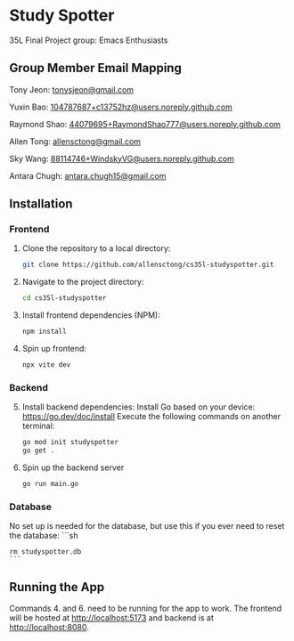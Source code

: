 # Study Spotter

35L Final Project group: Emacs Enthusiasts

## Group Member Email Mapping

Tony Jeon: tonysjeon@gmail.com

Yuxin Bao: 104787687+c13752hz@users.noreply.github.com

Raymond Shao: 44079695+RaymondShao777@users.noreply.github.com

Allen Tong: allensctong@gmail.com

Sky Wang: 88114746+WindskyVG@users.noreply.github.com

Antara Chugh: antara.chugh15@gmail.com

## Installation
### Frontend
1. Clone the repository to a local directory:
    ```sh
    git clone https://github.com/allensctong/cs35l-studyspotter.git
    ```
2. Navigate to the project directory:
    ```sh
    cd cs35l-studyspotter
    ```
3. Install frontend dependencies (NPM):
    ```sh
    npm install
    ```

4. Spin up frontend:
    ```sh
    npx vite dev
    ```

### Backend
5. Install backend dependencies:
Install Go based on your device: https://go.dev/doc/install
Execute the following commands on another terminal:
    ```sh
    go mod init studyspotter
    go get .
    ```
6. Spin up the backend server
    ```sh
    go run main.go
    ```

### Database
No set up is needed for the database, but use this if you ever need to reset the database:
    ```sh
    
    rm studyspotter.db
    ```

## Running the App
Commands 4. and 6. need to be running for the app to work. The frontend will be hosted at [http://localhost:5173](http://localhost:5173/) and backend is at [http://localhost:8080](http://localhost:8080/).

